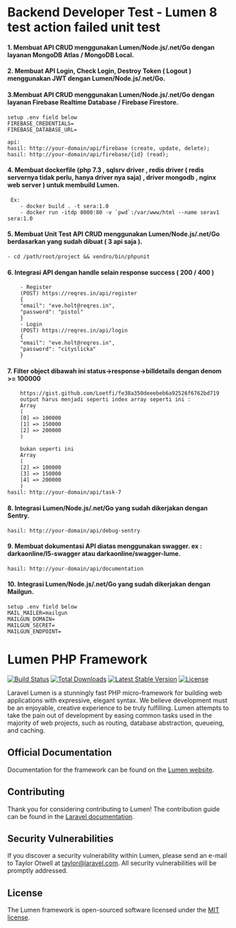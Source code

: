 # Backend Developer Test - Lumen 8 test action failed unit test

#### 1. Membuat API CRUD menggunakan Lumen/Node.js/.net/Go dengan layanan MongoDB Atlas / MongoDB Local.
#### 2. Membuat API Login, Check Login, Destroy Token ( Logout ) menggunakan JWT dengan Lumen/Node.js/.net/Go.
#### 3.Membuat API CRUD menggunakan Lumen/Node.js/.net/Go dengan layanan Firebase Realtime Database / Firebase Firestore.
    setup .env field below
    FIREBASE_CREDENTIALS=
    FIREBASE_DATABASE_URL=
    
    api:
    hasil: http://your-domain/api/firebase (create, update, delete);
    hasil: http://your-domain/api/firebase/{id} (read);
#### 4. Membuat dockerfile (php 7.3 , sqlsrv driver , redis driver ( redis servernya tidak perlu, hanya driver nya saja) , driver mongodb , nginx web server ) untuk membuild Lumen.
     Ex: 
        - docker build . -t sera:1.0 
        - docker run -itdp 8000:80 -v `pwd`:/var/www/html --name serav1 sera:1.0
#### 5. Membuat Unit Test API CRUD menggunakan Lumen/Node.js/.net/Go berdasarkan yang sudah dibuat ( 3 api saja ).
    - cd /path/root/project && vendro/bin/phpunit
#### 6. Integrasi API dengan handle selain response success ( 200 / 400 )
        - Register
        (POST) https://reqres.in/api/register
        {
        "email": "eve.holt@reqres.in",
        "password": "pistol"
        }
        - Login
        (POST) https://reqres.in/api/login
        {
        "email": "eve.holt@reqres.in",
        "password": "cityslicka"
        }

#### 7. Filter object dibawah ini status->response->billdetails dengan denom >= 100000
        https://gist.github.com/Loetfi/fe38a350deeebeb6a92526f6762bd719
        output harus menjadi seperti index array seperti ini :
        Array
        (
        [0] => 100000
        [1] => 150000
        [2] => 200000
        )

        bukan seperti ini
        Array
        (
        [2] => 100000
        [3] => 150000
        [4] => 200000
        )
    hasil: http://your-domain/api/task-7
#### 8. Integrasi Lumen/Node.js/.net/Go yang sudah dikerjakan dengan Sentry.
    
    hasil: http://your-domain/api/debug-sentry
#### 9. Membuat dokumentasi API diatas menggunakan swagger. ex : darkaonline/l5-swagger atau darkaonline/swagger-lume.
    hasil: http://your-domain/api/documentation
#### 10. Integrasi Lumen/Node.js/.net/Go yang sudah dikerjakan dengan Mailgun.
    setup .env field below
    MAIL_MAILER=mailgun
    MAILGUN_DOMAIN=
    MAILGUN_SECRET=
    MAILGUN_ENDPOINT=

# Lumen PHP Framework

[![Build Status](https://travis-ci.org/laravel/lumen-framework.svg)](https://travis-ci.org/laravel/lumen-framework)
[![Total Downloads](https://img.shields.io/packagist/dt/laravel/framework)](https://packagist.org/packages/laravel/lumen-framework)
[![Latest Stable Version](https://img.shields.io/packagist/v/laravel/framework)](https://packagist.org/packages/laravel/lumen-framework)
[![License](https://img.shields.io/packagist/l/laravel/framework)](https://packagist.org/packages/laravel/lumen-framework)

Laravel Lumen is a stunningly fast PHP micro-framework for building web applications with expressive, elegant syntax. We believe development must be an enjoyable, creative experience to be truly fulfilling. Lumen attempts to take the pain out of development by easing common tasks used in the majority of web projects, such as routing, database abstraction, queueing, and caching.

## Official Documentation

Documentation for the framework can be found on the [Lumen website](https://lumen.laravel.com/docs).

## Contributing

Thank you for considering contributing to Lumen! The contribution guide can be found in the [Laravel documentation](https://laravel.com/docs/contributions).

## Security Vulnerabilities

If you discover a security vulnerability within Lumen, please send an e-mail to Taylor Otwell at taylor@laravel.com. All security vulnerabilities will be promptly addressed.

## License

The Lumen framework is open-sourced software licensed under the [MIT license](https://opensource.org/licenses/MIT).
